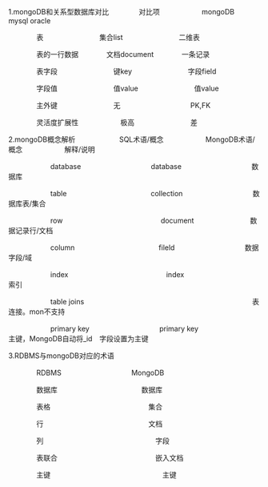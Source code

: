 1.mongoDB和关系型数据库对比
　　　　对比项　　　　　　mongoDB　　　　　　mysql oracle

　　　　表　　　　　　　　集合list　　　　　　　　二维表

　　　　表的一行数据　　　　文档document　　　　一条记录

　　　　表字段　　　　　　　　键key　　　　　　　　字段field

　　　　字段值　　　　　　　　值value　　　　　　　　值value

　　　　主外键　　　　　　　　无　　　　　　　　　　PK,FK

　　　　灵活度扩展性　　　　　　极高　　　　　　　　差


2.mongoDB概念解析
　　　　　　SQL术语/概念　　　　　　MongoDB术语/概念　　　　　　解释/说明

　　　　　　database　　　　　　　　　　database　　　　　　　　　　数据库

　　　　　　table　　　　　　　　　　　　collection　　　　　　　　　　数据库表/集合

　　　　　　row　　　　　　　　　　　　　　document　　　　　　　　数据记录行/文档

　　　　　　column　　　　　　　　　　　　fileld　　　　　　　　　　数据字段/域

　　　　　　index　　　　　　　　　　　　　　index　　　　　　　　　　索引

　　　　　　table joins　　　　　　　　　　　　　　　　　　　　　　　　表连接。mon不支持

　　　　　　primary key　　　　　　　　　　primary key　　　　　　　　主键，MongoDB自动将_id　字段设置为主键


3.RDBMS与mongoDB对应的术语

　　　　RDBMS　　　　　　　　　　MongoDB

　　　　数据库　　　　　　　　　　　　数据库

　　　　表格　　　　　　　　　　　　　　集合

　　　　行　　　　　　　　　　　　　　　文档

　　　　列　　　　　　　　　　　　　　　　字段

　　　　表联合　　　　　　　　　　　　　　嵌入文档

　　　　主键　　　　　　　　　　　　　　　　主键
